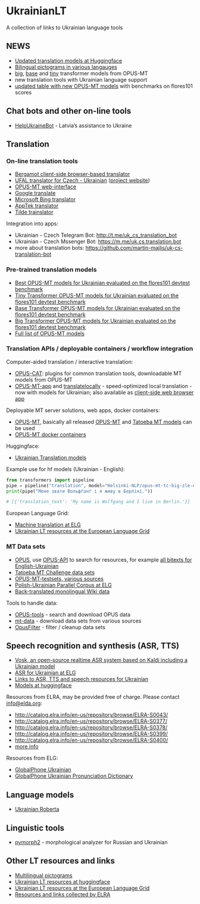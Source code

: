 # UkrainianLT

A collection of links to Ukrainian language tools


## NEWS

* [Updated translation models at Huggingface](https://huggingface.co/models?language=uk&pipeline_tag=translation&sort=modified)
* [Bilingual pictograms in various langauges](pictograms.md)
* [big](opus-mt-ukr-flores-devtest-big.md), [base](opus-mt-ukr-flores-devtest-base.md) and [tiny](opus-mt-ukr-flores-devtest-tiny.md) transformer models from OPUS-MT
* new translation tools with Ukrainian language support
* [updated table with new OPUS-MT models](opus-mt-ukr-flores-devtest.md) with benchmarks on flores101 scores


## Chat bots and other on-line tools

* [HelpUkraineBot](https://helpukrainebot.com/en) - Latvia’s assistance to Ukraine


## Translation

### On-line translation tools

* [Bergamot client-side browser-based translator](https://translatelocally.com/web/)
* [UFAL translator for Czech - Ukrainian](https://lindat.cz/translation/) ([project website](https://ufal.mff.cuni.cz/ufal-ukraine))
* [OPUS-MT web-interface](https://translate.ling.helsinki.fi/ui/ukrainian)
* [Google translate](https://translate.google.com/)
* [Microsoft Bing translator](https://www.bing.com/Translator)
* [AppTek translator](https://www.apptek.com/technology/machine-translation)
* [Tilde trainslator](https://translate.tilde.com)

Integration into apps:

* Ukrainian - Czech Telegram Bot: http://t.me/uk_cs_translation_bot
* Ukrainian - Czech Mssenger Bot: https://m.me/uk.cs.translation.bot
* more about translation bots: https://github.com/martin-majlis/uk-cs-translation-bot


### Pre-trained translation models

* [Best OPUS-MT models for Ukrainian evaluated on the flores101 devtest benchmark](opus-mt-ukr-flores-devtest.md)
* [Tiny Transformer OPUS-MT models for Ukrainian evaluated on the flores101 devtest benchmark](opus-mt-ukr-flores-devtest-tiny.md)
* [Base Transformer OPUS-MT models for Ukrainian evaluated on the flores101 devtest benchmark](opus-mt-ukr-flores-devtest-base.md)
* [Big Transformer OPUS-MT models for Ukrainian evaluated on the flores101 devtest benchmark](opus-mt-ukr-flores-devtest-big.md)
* [Full list of OPUS-MT models](https://github.com/Helsinki-NLP/Tatoeba-Challenge/blob/master/results/tatoeba-results-all.md)



### Translation APIs / deployable containers / workflow integration

Computer-aided translation / interactive translation:

* [OPUS-CAT](https://helsinki-nlp.github.io/OPUS-CAT/): plugins for common translation tools, downloadable MT models from OPUS-MT
* [OPUS-MT-app](https://github.com/Helsinki-NLP/OPUS-MT-app/) and [translatelocally](https://translatelocally.com/) - speed-optimized local translation - now with models for Ukrainian; also available as [client-side web browser app](https://translatelocally.com/web/)


Deployable MT server solutions, web apps, docker containers:

* [OPUS-MT](https://github.com/Helsinki-NLP/OPUS-MT), basically all released [OPUS-MT](https://opus.nlpl.eu/Opus-MT/) and [Tatoeba MT models](https://github.com/Helsinki-NLP/Tatoeba-Challenge/blob/master/results/tatoeba-models-all.md) can be used
* [OPUS-MT docker containers](https://hub.docker.com/repository/docker/helsinkinlp/tatoeba-mt)


Huggingface:

* [Ukrainian Translation models](https://huggingface.co/models?language=uk&pipeline_tag=translation&sort=modified)

Example use for hf models (Ukrainian - English):

```python
from transformers import pipeline
pipe = pipeline("translation", model="Helsinki-NLP/opus-mt-tc-big-zle-en")
print(pipe("Мене звати Вольфґанґ і я живу в Берліні."))

# [{'translation_text': 'My name is Wolfgang and I live in Berlin.'}]
```


European Language Grid:

* [Machine translation at ELG](https://live.european-language-grid.eu/catalogue/search/Ukrainian?&function__term=Machine%20Translation&language__term=Ukrainian)
* [Ukrainian LT resources at the European Language Grid](https://live.european-language-grid.eu/catalogue/search/Ukrainian?language__term=Ukrainian)




### MT Data sets

* [OPUS](https://opus.nlpl.eu/), use [OPUS-API](https://opus.nlpl.eu/opusapi/) to search for resources, for example [all bitexts for English-Ukrainian](https://opus.nlpl.eu/opusapi/?source=en&target=uk&preprocessing=moses&version=latest)
* [Tatoeba MT Challenge data sets](https://github.com/Helsinki-NLP/Tatoeba-Challenge/)
* [OPUS-MT-testsets, various sources](https://github.com/Helsinki-NLP/OPUS-MT-testsets)
* [Polish-Ukrainian Parallel Corpus at ELG](https://live.european-language-grid.eu/catalogue/corpus/8618)
* [Back-translated monolingual Wiki data](https://github.com/Helsinki-NLP/Tatoeba-Challenge/blob/master/data/Backtranslations.md)


Tools to handle data:

* [OPUS-tools](https://pypi.org/project/opustools/) - search and download OPUS data
* [mt-data](https://github.com/thammegowda/mtdata) - download data sets from various sources
* [OpusFilter](https://github.com/Helsinki-NLP/OpusFilter) - filter / cleanup data sets



## Speech recognition and synthesis (ASR, TTS)

* [Vosk, an open-source realtime ASR system based on Kaldi including a Ukrainian model](https://alphacephei.com/vosk/models)
* [ASR for Ukrainian at ELG](https://live.european-language-grid.eu/catalogue/tool-service/18079)
* [Links to ASR, TTS and speech resources for Ukrainian](https://github.com/egorsmkv/speech-recognition-uk)
* [Models at huggingface](https://huggingface.co/models?language=uk&pipeline_tag=automatic-speech-recognition&sort=downloads)

Resources from ELRA, may be provided free of charge. Please contact info@elda.org:

* http://catalog.elra.info/en-us/repository/browse/ELRA-S0043/
* http://catalog.elra.info/en-us/repository/browse/ELRA-S0377/
* http://catalog.elra.info/en-us/repository/browse/ELRA-S0378/
* http://catalog.elra.info/en-us/repository/browse/ELRA-S0399/
* http://catalog.elra.info/en-us/repository/browse/ELRA-S0400/
* [more info](https://cloud.elra.info/s/S7tCCkjyRpfLdF5?path=%2FSpeech%20resources)

Resources from ELG:

* [GlobalPhone Ukrainian](https://live.european-language-grid.eu/catalogue/corpus/1481)
* [GlobalPhone Ukrainian Pronunciation Dictionary](https://live.european-language-grid.eu/catalogue/lcr/2218)




## Language models

* [Ukrainian Roberta](https://huggingface.co/youscan/ukr-roberta-base)



## Linguistic tools

* [pymorph2](https://github.com/kmike/pymorphy2) - morphological analyzer for Russian and Ukrainian


## Other LT resources and links

* [Multilingual pictograms](pictograms.md)
* [Ukrainian LT resources at huggingface](https://huggingface.co/models?language=uk)
* [Ukrainian LT resources at the European Language Grid](https://live.european-language-grid.eu/catalogue/search/Ukrainian)
* [Resources and links collected by ELRA](https://cloud.elra.info/s/S7tCCkjyRpfLdF5)
